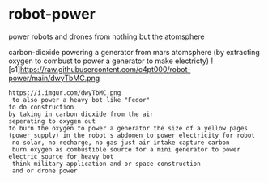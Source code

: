 # robot-power
power robots and drones from nothing but the atomsphere


carbon-dioxide powering a generator from mars atomsphere (by extracting oxygen to combust to power a generator to make electricty)
![s1]https://raw.githubusercontent.com/c4pt000/robot-power/main/dwyTbMC.png
```
https://i.imgur.com/dwyTbMC.png
 to also power a heavy bot like "Fedor"
to do construction
by taking in carbon dioxide from the air
seperating to oxygen out
to burn the oxygen to power a generator the size of a yellow pages
(power supply) in the robot's abdomen to power electricity for robot
 no solar, no recharge, no gas just air intake capture carbon
 burn oxygen as combustible source for a mini generator to power electric source for heavy bot 
 think military application and or space construction
 and or drone power
 ```
